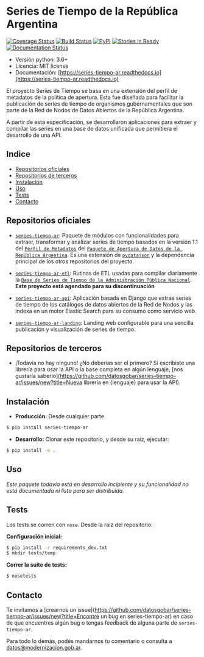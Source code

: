
# Series de Tiempo de la República Argentina

[![Coverage Status](https://coveralls.io/repos/github/datosgobar/series-tiempo-ar/badge.svg?branch=master)](https://coveralls.io/github/datosgobar/series-tiempo-ar?branch=master)
[![Build Status](https://travis-ci.org/datosgobar/series-tiempo-ar.svg?branch=master)](https://travis-ci.org/datosgobar/series-tiempo-ar)
[![PyPI](https://badge.fury.io/py/series-tiempo-ar.svg)](http://badge.fury.io/py/series-tiempo-ar)
[![Stories in Ready](https://badge.waffle.io/datosgobar/series-tiempo-ar.png?label=ready&title=Ready)](https://waffle.io/datosgobar/series-tiempo-ar)
[![Documentation Status](http://readthedocs.org/projects/series-tiempo-ar/badge/?version=latest)](http://series-tiempo-ar.readthedocs.org/en/latest/?badge=latest)

* Versión python: 3.6+
* Licencia: MIT license
* Documentación: [https://series-tiempo-ar.readthedocs.io](https://series-tiempo-ar.readthedocs.io)

El proyecto Series de Tiempo se basa en una extensión del perfil de metadatos de la política de apertura. Esta fue diseñada para facilitar la publicación de series de tiempo de organismos gubernamentales que son parte de la Red de Nodos de Datos Abiertos de la República Argentina.

A partir de esta especificación, se desarrollaron aplicaciones para extraer y compilar las series en una base de datos unificada que permitiera el desarrollo de una API.

<!-- START doctoc generated TOC please keep comment here to allow auto update -->
<!-- DON'T EDIT THIS SECTION, INSTEAD RE-RUN doctoc TO UPDATE -->

## Indice

- [Repositorios oficiales](#repositorios-oficiales)
- [Repositorios de terceros](#repositorios-de-terceros)
- [Instalación](#instalaci%C3%B3n)
- [Uso](#uso)
- [Tests](#tests)
- [Contacto](#contacto)

<!-- END doctoc generated TOC please keep comment here to allow auto update -->

## Repositorios oficiales

* [`series-tiempo-ar`](https://github.com/datosgobar/series-tiempo-ar): Paquete de módulos con funcionalidades para extraer, transformar y analizar series de tiempo basados en la versión 1.1 del [`Perfil de Metadatos`](http://paquete-apertura-datos.readthedocs.io/es/stable/guia_metadatos.html) del [`Paquete de Apertura de Datos de la República Argentina`](http://paquete-apertura-datos.readthedocs.io). Es una extensión de [`pydatajson`](https://github.com/datosgobar/pydatajson) y la dependencia principal de los otros repositorios del proyecto.

* [`series-tiempo-ar-etl`](https://github.com/datosgobar/series-tiempo-ar-etl): Rutinas de ETL usadas para compilar diariamente la [`Base de Series de Tiempo de la Administración Pública Nacional`](http://datos.gob.ar/dataset/base-series-tiempo-administracion-publica-nacional). **Este proyecto está agendado para su discontinuación**

* [`series-tiempo-ar-api`](https://github.com/datosgobar/series-tiempo-ar-api): Aplicación basada en Django que extrae series de tiempo de los catálogos de datos abiertos de la Red de Nodos y las indexa en un motor Elastic Search para su consumo como servicio web.

* [`series-tiempo-ar-landing`](https://github.com/datosgobar/series-tiempo-ar-landing): Landing web configurable para una sencilla publicación y visualización de series de tiempo.

## Repositorios de terceros

* ¡Todavía no hay ninguno! ¿No deberías ser el primero? Si escribiste una librería para usar la API o la base completa en algún lenguaje, [nos gustaría saberlo](https://github.com/datosgobar/series-tiempo-ar/issues/new?title=Nueva librería en {lenguaje} para usar la API).

## Instalación

* **Producción:** Desde cualquier parte

```bash
$ pip install series-tiempo-ar
```

* **Desarrollo:** Clonar este repositorio, y desde su raíz, ejecutar:
```bash
$ pip install -e .
```

## Uso

*Este paquete todavía está en desarrollo incipiente y su funcionalidad no está documentada ni lista para ser distribuida.*

## Tests

Los tests se corren con `nose`. Desde la raíz del repositorio:

**Configuración inicial:**

```bash
$ pip install -r requirements_dev.txt
$ mkdir tests/temp
```

**Correr la suite de tests:**

```bash
$ nosetests
```

## Contacto

Te invitamos a [crearnos un issue](https://github.com/datosgobar/series-tiempo-ar/issues/new?title=Encontre un bug en series-tiempo-ar) en caso de que encuentres algún bug o tengas feedback de alguna parte de `series-tiempo-ar`.

Para todo lo demás, podés mandarnos tu comentario o consulta a [datos@modernizacion.gob.ar](mailto:datos@modernizacion.gob.ar).
